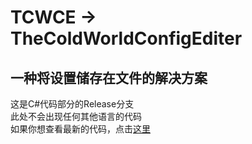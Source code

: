 # TCWCE -> TheColdWorldConfigEditer
## 一种将设置储存在文件的解决方案

这是C#代码部分的Release分支<br>
此处不会出现任何其他语言的代码<br>
如果你想查看最新的代码，点击[这里](https://github.com/TheColdWorld/TCWCE-Project/tree/main)